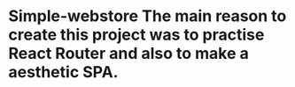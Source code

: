 # Simple-webstore The main reason to create this project was to practise React Router and also to make a aesthetic SPA.
